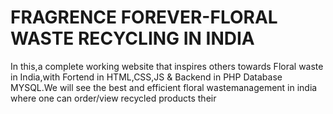# FRAGRENCE FOREVER-FLORAL WASTE RECYCLING IN INDIA
In this,a complete working website that inspires others towards Floral waste in India,with Fortend in HTML,CSS,JS &amp; Backend in PHP Database MYSQL.We will see the best and efficient floral wastemanagement in india where one can order/view recycled products their 
